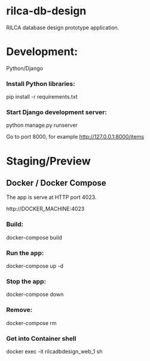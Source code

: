 # rilca-db-design
RILCA database design prototype application.

# Development:

Python/Django

### Install Python libraries:

pip install -r requirements.txt

### Start Django development server:

python manage.py runserver

Go to port 8000, for example http://127.0.0.1:8000/items

# Staging/Preview

## Docker / Docker Compose

The app is serve at HTTP port 4023.

http://DOCKER_MACHINE:4023

### Build:

docker-compose build

### Run the app:

docker-compose up -d

### Stop the app:

docker-compose down

### Remove:

docker-compose rm

### Get into Container shell

docker exec -it rilcadbdesign_web_1 sh
